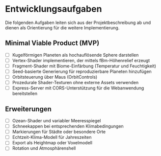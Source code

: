 # Entwicklungsaufgaben

Die folgenden Aufgaben leiten sich aus der Projektbeschreibung ab und dienen als Orientierung für die weitere Implementierung.

## Minimal Viable Product (MVP)

- [ ] Kugelförmigen Planeten als hochauflösende Sphere darstellen
- [ ] Vertex-Shader implementieren, der mittels fBm-Höhenrelief erzeugt
- [ ] Fragment-Shader mit Biome-Einfärbung (Temperatur und Feuchtigkeit)
- [ ] Seed-basierte Generierung für reproduzierbare Planeten hinzufügen
- [ ] Orbitsteuerung über Maus (OrbitControls)
- [ ] Prozedurale Shader-Texturen ohne externe Assets verwenden
- [ ] Express-Server mit CORS-Unterstützung für die Webanwendung bereitstellen

## Erweiterungen

- [ ] Ozean-Shader und variabler Meeresspiegel
- [ ] Schneekappen bei entsprechenden Klimabedingungen
- [ ] Markierungen für Städte oder besondere Orte
- [ ] Echtzeit-Klima-Modell für Jahreszeiten
- [ ] Export als Heightmap oder Voxelmodell
- [ ] Rotation und Atmosphärenshell
